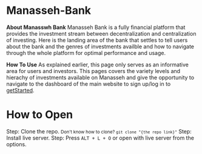 ﻿# Manasseh-Bank

**About Manasswh Bank**
  Manasseh Bank is a fully financial platform that provides the investment stream between decentralization and centralization of investing. Here is the landing area of the bank that settles to tell users about the bank and the genres of investments availble and how to navigate through the whole platform for optimal performance and usage.

**How To Use**
  As explained earlier, this page only serves as an informative area for users and investors. This pages covers the variety levels and hierachy of investments available on Manasseh and give the opportunity to navigate to the dashboard of the main website to sign up/log in to <a href="https://www.manasseh-bank.pages.dev">getStarted</a>.

# How to Open
Step: Clone the repo. <small>Don't know how to clone? `git clone "{the repo link}"`</small>
Step: Install live server.
Step: Press `ALT + L + O` or open with live server from the options.
